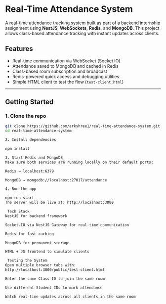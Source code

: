 # Real-Time Attendance System

A real-time attendance tracking system built as part of a backend internship assignment using **NestJS**, **WebSockets**, **Redis**, and **MongoDB**. This project allows class-based attendance tracking with instant updates across clients.


## Features

- Real-time communication via WebSocket (Socket.IO)
- Attendance saved to MongoDB and cached in Redis
- Class-based room subscription and broadcast
- Redis-powered quick access and debugging utilities
- Simple HTML client to test the flow (`test-client.html`)

---

## Getting Started

### 1. Clone the repo

```bash
git clone https://github.com/arkshree1/real-time-attendance-system.git
cd real-time-attendance-system

2. Install dependencies

npm install

3. Start Redis and MongoDB
Make sure both services are running locally on their default ports:

Redis → localhost:6379

MongoDB → mongodb://localhost:27017/attendance

4. Run the app

npm run start
The server will be live at: http://localhost:3000

 Tech Stack
NestJS for backend framework

Socket.IO via NestJS Gateway for real-time communication

Redis for fast caching

MongoDB for permanent storage

HTML + JS frontend to simulate clients

 Testing the System
Open multiple browser tabs with:
http://localhost:3000/public/test-client.html

Enter the same Class ID to join the same room

Use different Student IDs to mark attendance

Watch real-time updates across all clients in the same room


